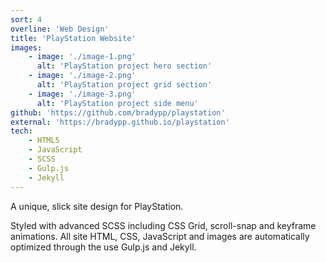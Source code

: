 ```yaml
---
sort: 4
overline: 'Web Design'
title: 'PlayStation Website'
images:
    - image: './image-1.png'
      alt: 'PlayStation project hero section'
    - image: './image-2.png'
      alt: 'PlayStation project grid section'
    - image: './image-3.png'
      alt: 'PlayStation project side menu'
github: 'https://github.com/bradypp/playstation'
external: 'https://bradypp.github.io/playstation'
tech:
    - HTML5
    - JavaScript
    - SCSS
    - Gulp.js
    - Jekyll
---
```


A unique, slick site design for PlayStation.

Styled with advanced SCSS including CSS Grid, scroll-snap and keyframe animations. All site HTML, CSS, JavaScript and images are automatically optimized through the use Gulp.js and Jekyll.
